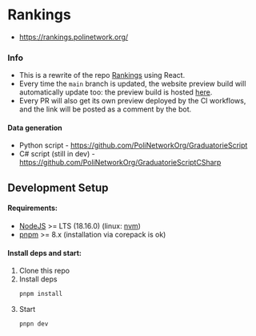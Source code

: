 # Rankings

* https://rankings.polinetwork.org/

### Info


- This is a rewrite of the repo [Rankings](https://github.com/PoliNetworkOrg/Rankings) using React.
- Every time the `main` branch is updated, the website preview build will automatically update too: the preview build is hosted [here](https://PoliNetworkOrg.github.io/preview/PoliNetworkOrg/Rankings/branch/main).  
- Every PR will also get its own preview deployed by the CI workflows, and the link will be posted as a comment by the bot.

#### Data generation
- Python script - https://github.com/PoliNetworkOrg/GraduatorieScript
- C# script (still in dev) - https://github.com/PoliNetworkOrg/GraduatorieScriptCSharp

## Development Setup
#### Requirements:
- [NodeJS](http://nodejs.org/) >= LTS (18.16.0) (linux: [nvm](https://github.com/nvm-sh/nvm))
- [pnpm](https://pnpm.io/installation) >= 8.x (installation via corepack is ok)

#### Install deps and start:
1. Clone this repo
2. Install deps
    ```sh
    pnpm install
    ```
3. Start
    ```sh
    pnpn dev
    ```


 

